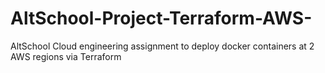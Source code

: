 # AltSchool-Project-Terraform-AWS-
AltSchool Cloud engineering assignment to deploy docker containers at 2 AWS regions via Terraform
